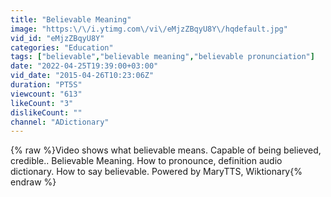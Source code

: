 ```yaml
---
title: "Believable Meaning"
image: "https:\/\/i.ytimg.com\/vi\/eMjzZBqyU8Y\/hqdefault.jpg"
vid_id: "eMjzZBqyU8Y"
categories: "Education"
tags: ["believable","believable meaning","believable pronunciation"]
date: "2022-04-25T19:39:00+03:00"
vid_date: "2015-04-26T10:23:06Z"
duration: "PT5S"
viewcount: "613"
likeCount: "3"
dislikeCount: ""
channel: "ADictionary"
---
```

{% raw %}Video shows what believable means. Capable of being believed, credible..  Believable Meaning. How to pronounce, definition audio dictionary. How to say believable. Powered by MaryTTS, Wiktionary{% endraw %}

